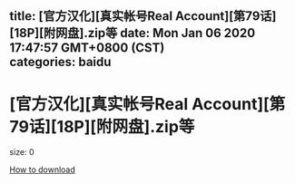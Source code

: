 
title: [官方汉化][真实帐号Real Account][第79话][18P][附网盘].zip等
date: Mon Jan 06 2020 17:47:57 GMT+0800 (CST)    
categories: baidu
---

# [官方汉化][真实帐号Real Account][第79话][18P][附网盘].zip等
size: 0
 
 

[How to download](https://bpcam.bemobtrk.com/go/2ceec3aa-1ca2-46d6-b9ff-aaa5c184517c?jno=4011)